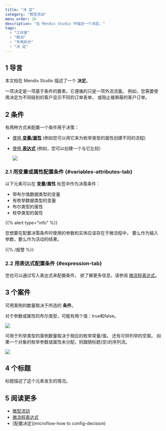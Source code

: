```yaml
---
title: "决 定"
category: "微型流动"
menu_order: 20
description: "在 Mendix Studio 中描述一个决定。"
tags:
  - "工作室"
  - "微流"
  - "专用拆分"
  - "决 定"
---
```


## 1 导言

本文档在 Mendix Studio 描述了一个 **决定**。

一项决定是一项基于条件的要素，它遵循的只是一项外流流量。 例如，您需要使用决定为不同级别的客户显示不同的订单表单， 或阻止被屏蔽的客户订单。

## 2 条件

有两种方式来配置一个条件用于决策：

* [使用 **变量/属性**](#variables-attributes-tab) (例如您可以用它来为枚举类型的属性创建不同的流程)
*  [使用 **表达式**](#expression-tab) (例如，您可以创建一个与它比较)

   ![](attachments/microflows-decision/configure-condition-dialog.png)

### 2.1 用变量或属性配置条件 {#variables-attributes-tab}

以下元素可以在 **变量/属性** 标签中作为决策条件：

* 带布尔值数据类型的变量
* 有枚举数据类型的变量
* 布尔类型的属性
* 枚举类型的属性

{{% alert type="info" %}}

您想要在配置决策条件时使用的参数和实体应该存在于微流程中， 要么作为输入参数，要么作为活动的结果。

{{% /报警 %}}

### 2.2 用表达式配置条件 {#expression-tab}

您也可以通过写入表达式来配置条件。 欲了解更多信息，请参阅 [微流程表达式](microflows-expressions)。

## 3 个案件

可用案例的数量取决于所选的 **条件**。

对于参数或属性的布尔类型，可能有两个值：true和false。

![](attachments/microflows-decision/decision-boolean.png)

可用于列举类型的案例数量取决于相应的枚举常量/值。 还有可供列举的空案。 如果一个对象的枚举参数或属性未分配，则跟随标题(空)的序列流。

![](attachments/microflows-decision/decision-enumeration.png)

## 4 个标题

标题描述了这个元素发生的情况。

## 5 阅读更多

* [微型流动](微流)
* [微流程表达式](microflows-expressions)
* [配置决定](microflow-how to config-decision) 

